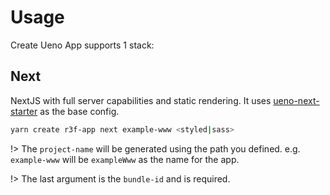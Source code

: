 # Usage

Create Ueno App supports 1 stack:

## Next

NextJS with full server capabilities and static rendering. It uses [ueno-next-starter](https://github.com/ueno-llc/ueno-next-starter) as the base config.

```bash
yarn create r3f-app next example-www <styled|sass>
```

!> The `project-name` will be generated using the path you defined. e.g. `example-www` will be `exampleWww` as the name for the app.

!> The last argument is the `bundle-id` and is required.
